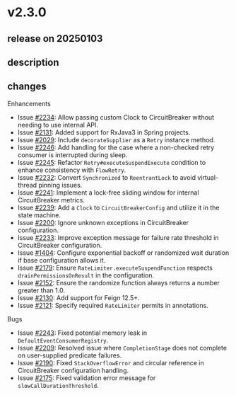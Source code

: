 # v2.3.0

## release on 20250103
## description
## changes
Enhancements

* Issue <a class="issue-link js-issue-link" data-error-text="Failed to load title" data-id="2636584148" data-permission-text="Title is private" data-url="https://github.com/resilience4j/resilience4j/issues/2234" data-hovercard-type="issue" data-hovercard-url="/resilience4j/resilience4j/issues/2234/hovercard" href="https://github.com/resilience4j/resilience4j/issues/2234">#2234</a>: Allow passing custom Clock to CircuitBreaker without needing to use internal API.
* Issue <a class="issue-link js-issue-link" data-error-text="Failed to load title" data-id="2173574926" data-permission-text="Title is private" data-url="https://github.com/resilience4j/resilience4j/issues/2131" data-hovercard-type="issue" data-hovercard-url="/resilience4j/resilience4j/issues/2131/hovercard" href="https://github.com/resilience4j/resilience4j/issues/2131">#2131</a>: Added support for RxJava3 in Spring projects.
* Issue <a class="issue-link js-issue-link" data-error-text="Failed to load title" data-id="1915476683" data-permission-text="Title is private" data-url="https://github.com/resilience4j/resilience4j/issues/2029" data-hovercard-type="issue" data-hovercard-url="/resilience4j/resilience4j/issues/2029/hovercard" href="https://github.com/resilience4j/resilience4j/issues/2029">#2029</a>: Include <code>decorateSupplier</code> as a <code>Retry</code> instance method.
* Issue <a class="issue-link js-issue-link" data-error-text="Failed to load title" data-id="2698012401" data-permission-text="Title is private" data-url="https://github.com/resilience4j/resilience4j/issues/2246" data-hovercard-type="issue" data-hovercard-url="/resilience4j/resilience4j/issues/2246/hovercard" href="https://github.com/resilience4j/resilience4j/issues/2246">#2246</a>: Add handling for the case where a non-checked retry consumer is interrupted during sleep.
* Issue <a class="issue-link js-issue-link" data-error-text="Failed to load title" data-id="2687397844" data-permission-text="Title is private" data-url="https://github.com/resilience4j/resilience4j/issues/2245" data-hovercard-type="pull_request" data-hovercard-url="/resilience4j/resilience4j/pull/2245/hovercard" href="https://github.com/resilience4j/resilience4j/pull/2245">#2245</a>: Refactor <code>Retry#executeSuspendExecute</code> condition to enhance consistency with <code>FlowRetry</code>.
* Issue <a class="issue-link js-issue-link" data-error-text="Failed to load title" data-id="2630437027" data-permission-text="Title is private" data-url="https://github.com/resilience4j/resilience4j/issues/2232" data-hovercard-type="pull_request" data-hovercard-url="/resilience4j/resilience4j/pull/2232/hovercard" href="https://github.com/resilience4j/resilience4j/pull/2232">#2232</a>: Convert <code>Synchronized</code> to <code>ReentrantLock</code> to avoid virtual-thread pinning issues.
* Issue <a class="issue-link js-issue-link" data-error-text="Failed to load title" data-id="2672323854" data-permission-text="Title is private" data-url="https://github.com/resilience4j/resilience4j/issues/2241" data-hovercard-type="pull_request" data-hovercard-url="/resilience4j/resilience4j/pull/2241/hovercard" href="https://github.com/resilience4j/resilience4j/pull/2241">#2241</a>: Implement a lock-free sliding window for internal CircuitBreaker metrics.
* Issue <a class="issue-link js-issue-link" data-error-text="Failed to load title" data-id="2662716005" data-permission-text="Title is private" data-url="https://github.com/resilience4j/resilience4j/issues/2239" data-hovercard-type="pull_request" data-hovercard-url="/resilience4j/resilience4j/pull/2239/hovercard" href="https://github.com/resilience4j/resilience4j/pull/2239">#2239</a>: Add a <code>Clock</code> to <code>CircuitBreakerConfig</code> and utilize it in the state machine.
* Issue <a class="issue-link js-issue-link" data-error-text="Failed to load title" data-id="2534015909" data-permission-text="Title is private" data-url="https://github.com/resilience4j/resilience4j/issues/2200" data-hovercard-type="issue" data-hovercard-url="/resilience4j/resilience4j/issues/2200/hovercard" href="https://github.com/resilience4j/resilience4j/issues/2200">#2200</a>: Ignore unknown exceptions in CircuitBreaker configuration.
* Issue <a class="issue-link js-issue-link" data-error-text="Failed to load title" data-id="2631419471" data-permission-text="Title is private" data-url="https://github.com/resilience4j/resilience4j/issues/2233" data-hovercard-type="pull_request" data-hovercard-url="/resilience4j/resilience4j/pull/2233/hovercard" href="https://github.com/resilience4j/resilience4j/pull/2233">#2233</a>: Improve exception message for failure rate threshold in CircuitBreaker configuration.
* Issue <a class="issue-link js-issue-link" data-error-text="Failed to load title" data-id="863896679" data-permission-text="Title is private" data-url="https://github.com/resilience4j/resilience4j/issues/1404" data-hovercard-type="issue" data-hovercard-url="/resilience4j/resilience4j/issues/1404/hovercard" href="https://github.com/resilience4j/resilience4j/issues/1404">#1404</a>: Configure exponential backoff or randomized wait duration if base configuration allows it.
* Issue <a class="issue-link js-issue-link" data-error-text="Failed to load title" data-id="2355659596" data-permission-text="Title is private" data-url="https://github.com/resilience4j/resilience4j/issues/2179" data-hovercard-type="pull_request" data-hovercard-url="/resilience4j/resilience4j/pull/2179/hovercard" href="https://github.com/resilience4j/resilience4j/pull/2179">#2179</a>: Ensure <code>RateLimiter.executeSuspendFunction</code> respects <code>drainPermissionsOnResult</code> in the configuration.
* Issue <a class="issue-link js-issue-link" data-error-text="Failed to load title" data-id="2261017027" data-permission-text="Title is private" data-url="https://github.com/resilience4j/resilience4j/issues/2152" data-hovercard-type="pull_request" data-hovercard-url="/resilience4j/resilience4j/pull/2152/hovercard" href="https://github.com/resilience4j/resilience4j/pull/2152">#2152</a>: Ensure the randomize function always returns a number greater than 1.0.
* Issue <a class="issue-link js-issue-link" data-error-text="Failed to load title" data-id="2172352480" data-permission-text="Title is private" data-url="https://github.com/resilience4j/resilience4j/issues/2130" data-hovercard-type="pull_request" data-hovercard-url="/resilience4j/resilience4j/pull/2130/hovercard" href="https://github.com/resilience4j/resilience4j/pull/2130">#2130</a>: Add support for Feign 12.5+.
* Issue <a class="issue-link js-issue-link" data-error-text="Failed to load title" data-id="2144661152" data-permission-text="Title is private" data-url="https://github.com/resilience4j/resilience4j/issues/2121" data-hovercard-type="pull_request" data-hovercard-url="/resilience4j/resilience4j/pull/2121/hovercard" href="https://github.com/resilience4j/resilience4j/pull/2121">#2121</a>: Specify required <code>RateLimiter</code> permits in annotations.

Bugs

* Issue <a class="issue-link js-issue-link" data-error-text="Failed to load title" data-id="2678067765" data-permission-text="Title is private" data-url="https://github.com/resilience4j/resilience4j/issues/2243" data-hovercard-type="issue" data-hovercard-url="/resilience4j/resilience4j/issues/2243/hovercard" href="https://github.com/resilience4j/resilience4j/issues/2243">#2243</a>: Fixed potential memory leak in <code>DefaultEventConsumerRegistry</code>.
* Issue <a class="issue-link js-issue-link" data-error-text="Failed to load title" data-id="2554671542" data-permission-text="Title is private" data-url="https://github.com/resilience4j/resilience4j/issues/2209" data-hovercard-type="pull_request" data-hovercard-url="/resilience4j/resilience4j/pull/2209/hovercard" href="https://github.com/resilience4j/resilience4j/pull/2209">#2209</a>: Resolved issue where <code>CompletionStage</code> does not complete on user-supplied predicate failures.
* Issue <a class="issue-link js-issue-link" data-error-text="Failed to load title" data-id="2408774007" data-permission-text="Title is private" data-url="https://github.com/resilience4j/resilience4j/issues/2190" data-hovercard-type="issue" data-hovercard-url="/resilience4j/resilience4j/issues/2190/hovercard" href="https://github.com/resilience4j/resilience4j/issues/2190">#2190</a>: Fixed <code>StackOverflowError</code> and circular reference in CircuitBreaker configuration handling.
* Issue <a class="issue-link js-issue-link" data-error-text="Failed to load title" data-id="2348597645" data-permission-text="Title is private" data-url="https://github.com/resilience4j/resilience4j/issues/2175" data-hovercard-type="issue" data-hovercard-url="/resilience4j/resilience4j/issues/2175/hovercard" href="https://github.com/resilience4j/resilience4j/issues/2175">#2175</a>: Fixed validation error message for <code>slowCallDurationThreshold</code>.

